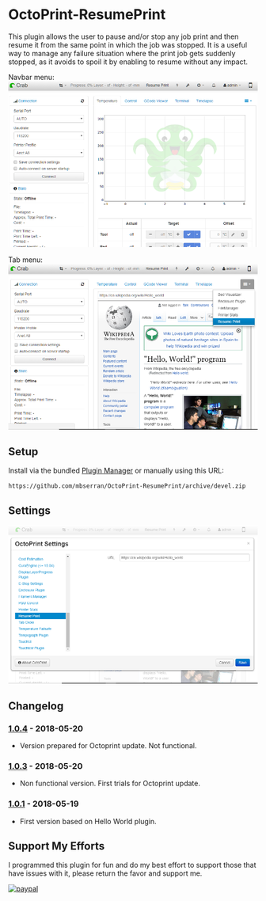 # OctoPrint-ResumePrint

This plugin allows the user to pause and/or stop any job print and then resume it from the same point in which the job was stopped. It is a useful way to manage any failure situation where the print job gets suddenly stopped, as it avoids to spoil it by enabling to resume without any impact.

Navbar menu: ![screenshot](ResumePrint_Navbar.png) 

Tab menu: ![screenshot](ResumePrint_Tab.png)

## Setup

Install via the bundled [Plugin Manager](https://github.com/foosel/OctoPrint/wiki/Plugin:-Plugin-Manager)
or manually using this URL:

    https://github.com/mbserran/OctoPrint-ResumePrint/archive/devel.zip

## Settings

![screenshot](ResumePrint_Settings.png)

## Changelog

### [1.0.4] - 2018-05-20
- Version prepared for Octoprint update. Not functional.

### [1.0.3] - 2018-05-20
- Non functional version. First trials for Octoprint update.

### [1.0.1] - 2018-05-19
- First version based on Hello World plugin.

## Support My Efforts
I programmed this plugin for fun and do my best effort to support those that have issues with it, please return the favor and support me.

[![paypal](https://www.paypalobjects.com/en_US/i/btn/btn_donateCC_LG.gif)](https://paypal.me/EcoTaxiAranjuez)

[1.0.4]: https://github.com/mbserran/OctoPrint-ResumePrint/tree/1.0.4
[1.0.3]: https://github.com/mbserran/OctoPrint-ResumePrint/tree/1.0.3
[1.0.1]: https://github.com/mbserran/OctoPrint-ResumePrint/tree/1.0.1
